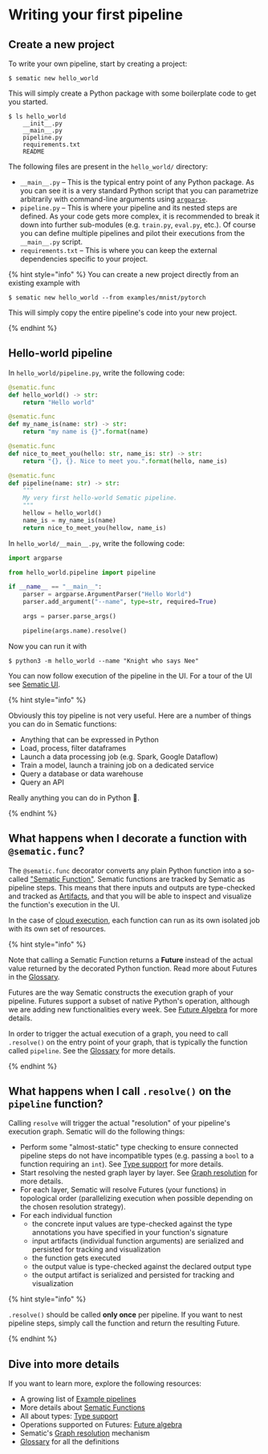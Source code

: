 # Writing your first pipeline

## Create a new project

To write your own pipeline, start by creating a project:

```shell
$ sematic new hello_world
```

This will simply create a Python package with some boilerplate code to get you started.

```shell
$ ls hello_world
    __init__.py
    __main__.py
    pipeline.py
    requirements.txt
    README
```

The following files are present in the `hello_world/` directory:

* `__main__.py` – This is the typical entry point of any Python package. As you
  can see it is a very standard Python script that you can parametrize
  arbitrarily with command-line arguments using
  [`argparse`](https://docs.python.org/3/library/argparse.html).
* `pipeline.py` – This is where your pipeline and its nested steps are defined. As your
  code gets more complex, it is recommended to break it down into further sub-modules (e.g. `train.py`, `eval.py`, etc.). Of course you can define multiple pipelines and pilot their executions from the `__main__.py` script.
* `requirements.txt` – This is where you can keep the external dependencies specific to your project.

{% hint style="info" %}
You can create a new project directly from an existing example with 

```shell
$ sematic new hello_world --from examples/mnist/pytorch
```

This will simply copy the entire pipeline's code into your new project.

{% endhint %}


## Hello-world pipeline

In `hello_world/pipeline.py`, write the following code:

```python
@sematic.func
def hello_world() -> str:
    return "Hello world"

@sematic.func
def my_name_is(name: str) -> str:
    return "my name is {}".format(name)

@sematic.func
def nice_to_meet_you(hello: str, name_is: str) -> str:
    return "{}, {}. Nice to meet you.".format(hello, name_is)

@sematic.func
def pipeline(name: str) -> str:
    """
    My very first hello-world Sematic pipeline.
    """
    hellow = hello_world()
    name_is = my_name_is(name)
    return nice_to_meet_you(hellow, name_is)
```

In `hello_world/__main__.py`, write the following code:

```python
import argparse

from hello_world.pipeline import pipeline

if __name__ == "__main__":
    parser = argparse.ArgumentParser("Hello World")
    parser.add_argument("--name", type=str, required=True)

    args = parser.parse_args()

    pipeline(args.name).resolve()
```

Now you can run it with

```shell
$ python3 -m hello_world --name "Knight who says Nee"
```

You can now follow execution of the pipeline in the UI. For a tour of the UI
see [Sematic UI](sematic-ui.md).

{% hint style="info" %}

Obviously this toy pipeline is not very useful. Here are a number of things you
can do in Sematic functions:

* Anything that can be expressed in Python
* Load, process, filter dataframes
* Launch a data processing job (e.g. Spark, Google Dataflow)
* Train a model, launch a training job on a dedicated service
* Query a database or data warehouse
* Query an API

Really anything you can do in Python 🙂.

{% endhint %}

## What happens when I decorate a function with `@sematic.func`?

The `@sematic.func` decorator converts any plain Python function into a
so-called ["Sematic Function"](glossary.md). Sematic functions are tracked by
Sematic as pipeline steps. This means that there inputs and outputs are
type-checked and tracked as [Artifacts](glossary.md), and that you will be able
to inspect and visualize the function's execution in the UI.

In the case of [cloud execution](glossary.md), each function can run as its own
isolated job with its own set of resources.

{% hint style="info" %}

Note that calling a Sematic Function returns a **Future** instead of the actual
value returned by the decorated Python function. Read more about Futures in the
[Glossary](glossary.md).

Futures are the way Sematic constructs the execution graph of your pipeline.
Futures support a subset of native Python's operation, although we are adding
new functionalities every week. See [Future Algebra](future-algebra.md) for more
details.

In order to trigger the actual execution of a graph, you need to call
`.resolve()` on the entry point of your graph, that is typically the function
called `pipeline`. See the [Glossary](glossary.md) for more details.

{% endhint %}

## What happens when I call `.resolve()` on the `pipeline` function?

Calling `resolve` will trigger the actual "resolution" of your pipeline's
execution graph. Sematic will do the following things:

* Perform some "almost-static" type checking to ensure connected pipeline steps
  do not have incompatible types (e.g. passing a `bool` to a function requiring
  an `int`). See [Type support](type-support.md) for more details.
* Start resolving the nested graph layer by layer. See [Graph
  resolution](graph-resolution.md) for more details.
* For each layer, Sematic will resolve Futures (your functions) in topological
  order (parallelizing execution when possible depending on the chosen
  resolution strategy).
* For each individual function
    * the concrete input values are type-checked against the type annotations
  you have specified in your function's signature
    * input artifacts (individual function arguments) are serialized and persisted for tracking and visualization
    * the function gets executed
    * the output value is type-checked against the declared output type
    * the output artifact is serialized and persisted for tracking and visualization

{% hint style="info" %}

`.resolve()` should be called **only  once** per pipeline. If you want to nest
pipeline steps, simply call the function and return the resulting Future.

{% endhint %}
  
## Dive into more details

If you want to learn more, explore the following resources:

* A growing list of [Example pipelines](https://github.com/sematic-ai/sematic/tree/main/sematic/examples)
* More details about [Sematic Functions](functions.md)
* All about types: [Type support](type-support.md)
* Operations supported on Futures: [Future algebra](future-algebra.md)
* Sematic's [Graph resolution](graph-resolution.md) mechanism
* [Glossary](glossary.md) for all the definitions